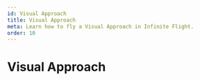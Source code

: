 ```yaml
---
id: Visual Approach
title: Visual Approach
meta: Learn how to fly a Visual Approach in Infinite Flight.
order: 10
---
```


# Visual Approach